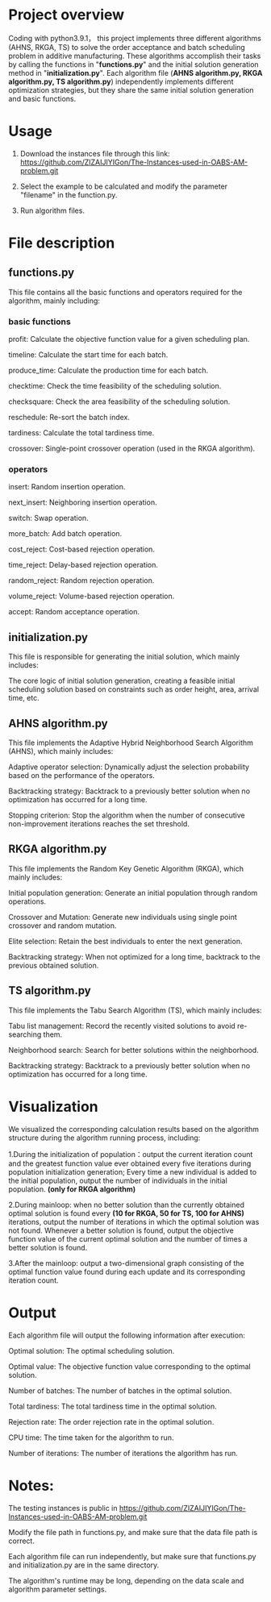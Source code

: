 # Project overview
Coding with python3.9.1， this project implements three different algorithms (AHNS, RKGA, TS) to solve the order acceptance and batch scheduling problem in additive manufacturing. These algorithms accomplish their tasks by calling the functions in "**functions.py**" and the initial solution generation method in "**initialization.py**". Each algorithm file (**AHNS algorithm.py, RKGA algorithm.py, TS algorithm.py**) independently implements different optimization strategies, but they share the same initial solution generation and basic functions.

# Usage

1. Download the instances file through this link: https://github.com/ZIZAIJIYIGon/The-Instances-used-in-OABS-AM-problem.git
2. Select the example to be calculated and modify the parameter "filename" in the function.py.
 
3. Run algorithm files.

# File description

## functions.py
This file contains all the basic functions and operators required for the algorithm, mainly including:

### basic functions

profit: Calculate the objective function value for a given scheduling plan.

timeline: Calculate the start time for each batch.

produce_time: Calculate the production time for each batch.

checktime: Check the time feasibility of the scheduling solution.

checksquare: Check the area feasibility of the scheduling solution.

reschedule: Re-sort the batch index.

tardiness: Calculate the total tardiness time.

crossover: Single-point crossover operation (used in the RKGA algorithm).

### operators

insert: Random insertion operation.

next_insert: Neighboring insertion operation.

switch: Swap operation.

more_batch: Add batch operation.

cost_reject: Cost-based rejection operation.

time_reject: Delay-based rejection operation.

random_reject: Random rejection operation.

volume_reject: Volume-based rejection operation.

accept: Random acceptance operation.

## initialization.py

This file is responsible for generating the initial solution, which mainly includes:

The core logic of initial solution generation, creating a feasible initial scheduling solution based on constraints such as order height, area, arrival time, etc.

## AHNS algorithm.py

This file implements the Adaptive Hybrid Neighborhood Search Algorithm (AHNS), which mainly includes:

Adaptive operator selection: Dynamically adjust the selection probability based on the performance of the operators.

Backtracking strategy: Backtrack to a previously better solution when no optimization has occurred for a long time.

Stopping criterion: Stop the algorithm when the number of consecutive non-improvement iterations reaches the set threshold.

## RKGA algorithm.py

This file implements the Random Key Genetic Algorithm (RKGA), which mainly includes:

Initial population generation: Generate an initial population through random operations.

Crossover and Mutation: Generate new individuals using single point crossover and random mutation.

Elite selection: Retain the best individuals to enter the next generation.

Backtracking strategy: When not optimized for a long time, backtrack to the previous obtained solution.

## TS algorithm.py

This file implements the Tabu Search Algorithm (TS), which mainly includes:

Tabu list management: Record the recently visited solutions to avoid re-searching them.

Neighborhood search: Search for better solutions within the neighborhood.

Backtracking strategy: Backtrack to a previously better solution when no optimization has occurred for a long time.

# Visualization

We visualized the corresponding calculation results based on the algorithm structure during the algorithm running process, including:

1.During the initialization of population：output the current iteration count and the greatest function value ever obtained every five iterations during population initialization generation; Every time a new individual is added to the initial population, output the number of individuals in the initial population. **(only for RKGA algorithm)**

2.During mainloop: when no better solution than the currently obtained optimal solution is found every **(10 for RKGA, 50 for TS, 100 for AHNS)** iterations, output the number of iterations in which the optimal solution was not found. Whenever a better solution is found, output the objective function value of the current optimal solution and the number of times a better solution is found.

3.After the mainloop: output a two-dimensional graph consisting of the optimal function value found during each update and its corresponding iteration count.

# Output

Each algorithm file will output the following information after execution:

Optimal solution: The optimal scheduling solution.

Optimal value: The objective function value corresponding to the optimal solution.

Number of batches: The number of batches in the optimal solution.

Total tardiness: The total tardiness time in the optimal solution.

Rejection rate: The order rejection rate in the optimal solution.

CPU time: The time taken for the algorithm to run.

Number of iterations: The number of iterations the algorithm has run.

# Notes:

The testing instances is public in https://github.com/ZIZAIJIYIGon/The-Instances-used-in-OABS-AM-problem.git

Modify the file path in functions.py, and make sure that the data file path is correct.

Each algorithm file can run independently, but make sure that functions.py and initialization.py are in the same directory.

The algorithm's runtime may be long, depending on the data scale and algorithm parameter settings.
